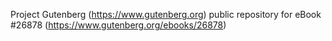 Project Gutenberg (https://www.gutenberg.org) public repository for eBook #26878 (https://www.gutenberg.org/ebooks/26878)
